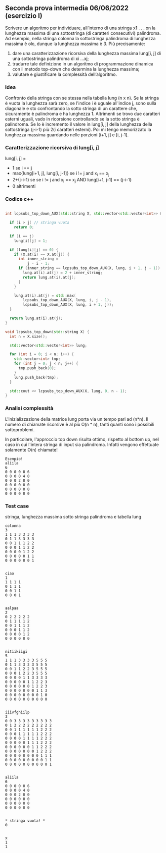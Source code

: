 ## Seconda prova intermedia 06/06/2022 (esercizio I)

Scrivere un algoritmo per individuare, all’interno di una stringa x1 . . . xn la lunghezza massima di una sottostringa (di caratteri consecutivi) palindroma. Ad esempio, nella stringa colonna la sottostringa palindroma di lunghezza massima è olo, dunque la lunghezza massima è 3. Più precisamente: 

1. dare una caratterizzazione ricorsiva della lunghezza massima lung[i, j] di una sottostringa palindroma di xi ...xj;
2. tradurre tale definizione in un algoritmo di programmazione dinamica con il metodo top-down che determina la lunghezza massima;
3. valutare e giustificare la complessità dell’algoritmo.


### Idea

Confronto della stringa con se stessa nella tabella lung (n x n). Se la stringa è vuota la lunghezza sarà zero, se l'indice i è uguale all'indice j, sono sulla diagonale e sto confrontando la sotto stringa di un carattere che, sicuramente è palindroma e ha lunghezza 1. Altrimenti se trovo due caratteri esterni uguali, vado in ricorsione controllando se la sotto stringa è palindroma. Se lo è incremento il valore in lung[i, j] della lunghezza della sottostringa (j-i-1) più 2(i caratteri esterni). Poi mi tengo memorizzato la lunghezza massima guardando nelle porzioni  [i+1, j] e [i, j-1]. 


### Caratterizzazione ricorsiva di lung[i, j]

lung[i, j] =
- 1 se i == j
- max{lung[i+1, j], lung[i, j-1]} se i != j and x<sub>i</sub> == x<sub>j</sub>
- 2+(j-i-1) se se i != j and x<sub>i</sub> == x<sub>j</sub> AND lung[i+1, j-1] == (j-i-1)
- 0 altrimenti

### Codice c++

```c++

int lcpsubs_top_down_AUX(std::string X, std::vector<std::vector<int>> &lung, int i, int j) {

  if (i > j) // stringa vuota
    return 0;

  if (i == j)
    lung[i][j] = 1;

  if (lung[i][j] == 0) {
    if (X.at(i) == X.at(j)) { 
      int inner_string =
          j - i - 1;
      if (inner_string == lcpsubs_top_down_AUX(X, lung, i + 1, j - 1)) {
        lung.at(i).at(j) = 2 + inner_string;
        return lung.at(i).at(j); 
      }
    }

    lung.at(i).at(j) = std::max(
        lcpsubs_top_down_AUX(X, lung, i, j - 1),
        lcpsubs_top_down_AUX(X, lung, i + 1, j)); 
  }

  return lung.at(i).at(j);
}

void lcpsubs_top_down(std::string X) {
  int n = X.size();

  std::vector<std::vector<int>> lung;

  for (int i = 0; i < n; i++) {
    std::vector<int> tmp;
    for (int j = 0; j < n; j++) {
      tmp.push_back(0);
    }
    lung.push_back(tmp);
  }

  std::cout << lcpsubs_top_down_AUX(X, lung, 0, n - 1);
}
```

### Analisi complessità

L'inizializzazione della matrice lung porta via un tempo pari ad (n\*n). Il numero di chiamate ricorsive è al più O(n * n), tanti quanti sono i possibili sottoproblemi.

In particolare, l'approccio top down risulta ottimo, rispetto al bottom up, nel caso in cui l'intera stringa di input sia palindroma. Infatti vengono effettuate solamente O(n) chiamate!

```
Esempio!
aliila
6
0 0 0 0 0 6 
0 0 0 0 4 0 
0 0 0 2 0 0 
0 0 0 0 0 0 
0 0 0 0 0 0 
0 0 0 0 0 0 
```

### Test case

stringa, lunghezza massima sotto stringa palindroma e tabella lung

```
colonna
3
1 1 1 3 3 3 3 
0 1 1 3 3 3 3 
0 0 1 1 1 2 2 
0 0 0 1 1 2 2 
0 0 0 0 1 2 2 
0 0 0 0 0 1 1 
0 0 0 0 0 0 1 


ciao
1
1 1 1 1 
0 1 1 1 
0 0 1 1 
0 0 0 1 


aalpaa
2
0 2 2 2 2 2 
0 1 1 1 1 2 
0 0 1 1 1 2 
0 0 0 1 1 2 
0 0 0 0 1 2 
0 0 0 0 0 0 


nitiikiigi
5
1 1 1 3 3 3 3 5 5 5 
0 1 1 3 3 3 3 5 5 5 
0 0 1 1 2 2 3 5 5 5 
0 0 0 1 2 2 3 5 5 5 
0 0 0 0 1 1 3 3 3 3 
0 0 0 0 0 1 1 2 2 3 
0 0 0 0 0 0 1 2 2 3 
0 0 0 0 0 0 0 1 1 3 
0 0 0 0 0 0 0 0 1 0 
0 0 0 0 0 0 0 0 0 0 


iiivfghiilp
3
0 0 3 3 3 3 3 3 3 3 3 
0 1 2 2 2 2 2 2 2 2 2 
0 0 1 1 1 1 1 1 2 2 2 
0 0 0 1 1 1 1 1 2 2 2 
0 0 0 0 1 1 1 1 2 2 2 
0 0 0 0 0 1 1 1 2 2 2 
0 0 0 0 0 0 1 1 2 2 2 
0 0 0 0 0 0 0 1 2 2 2 
0 0 0 0 0 0 0 0 1 1 1 
0 0 0 0 0 0 0 0 0 1 1 
0 0 0 0 0 0 0 0 0 0 1 


aliila
6
0 0 0 0 0 6 
0 0 0 0 4 0 
0 0 0 2 0 0 
0 0 0 0 0 0 
0 0 0 0 0 0 
0 0 0 0 0 0 


* stringa vuota! *
0


x
1
1 

```
